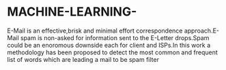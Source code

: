 # MACHINE-LEARNING-
E-Mail is an effective,brisk and minimal effort correspondence approach.E-Mail  spam is non-asked for information sent to the E-Letter drops.Spam could be an  enoromous downside each for client and ISPs.In this work a methodology has  been proposed to detect the most common and frequent list of words which are  leading a mail to be spam filter
